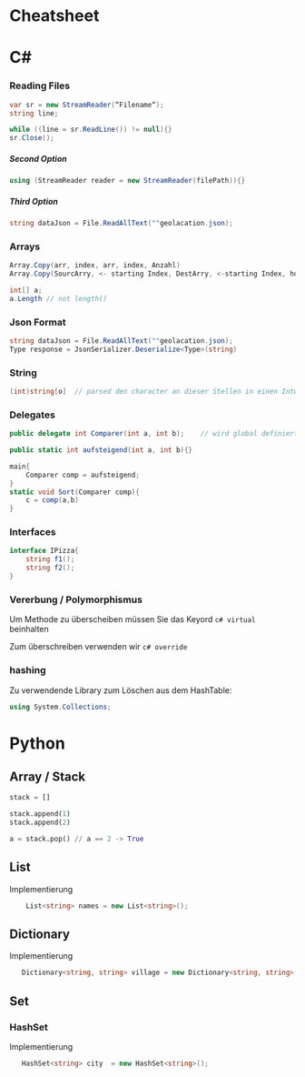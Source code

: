 # Cheatsheet
# C\#

### Reading Files
```c#
var sr = new StreamReader(“Filename“);
string line;

while ((line = sr.ReadLine()) != null){}
sr.Close();
```

##### Second Option
```c#
using (StreamReader reader = new StreamReader(filePath)){}
```

##### Third Option
```c#
string dataJson = File.ReadAllText(""geolacation.json);
```

### Arrays
```c#
Array.Copy(arr, index, arr, index, Anzahl)
Array.Copy(SourcArry, <- starting Index, DestArry, <-starting Index, how much should be copied)

int[] a;
a.Length // not length()
```

### Json Format
```c#
string dataJson = File.ReadAllText(""geolacation.json);
Type response = JsonSerializer.Deserialize<Type>(string)
```

### String
```c#
(int)string[o]  // parsed den character an dieser Stellen in einen Intwert
```

### Delegates
```c#
public delegate int Comparer(int a, int b);    // wird global definiert

public static int aufsteigend(int a, int b){}

main{
    Comparer comp = aufsteigend;
}
static void Sort(Comparer comp){
    c = comp(a,b)
}
```

### Interfaces
```c#
interface IPizza{
    string f1();
    string f2();
}
```

### Vererbung / Polymorphismus
Um Methode zu überscheiben müssen Sie das Keyord ```c# virtual``` beinhalten

Zum überschreiben verwenden wir ```c# override``` 

### hashing
Zu verwendende Library zum Löschen aus dem HashTable:

```C#
using System.Collections;
```

# Python

## Array / Stack

```python
stack = []

stack.append(1)
stack.append(2)

a = stack.pop() // a == 2 -> True
```

## List

Implementierung

```csharp
    List<string> names = new List<string>();
```

## Dictionary

Implementierung

```csharp
   Dictionary<string, string> village = new Dictionary<string, string>();
```


## Set 

### HashSet 

Implementierung

```csharp
   HashSet<string> city  = new HashSet<string>();
```

